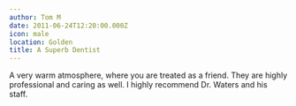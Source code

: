 ```yaml
---
author: Tom M
date: 2011-06-24T12:20:00.000Z
icon: male
location: Golden
title: A Superb Dentist
---
```


A very warm atmosphere, where you are treated as a friend. They are highly professional and caring as well. I highly recommend Dr. Waters and his staff.
